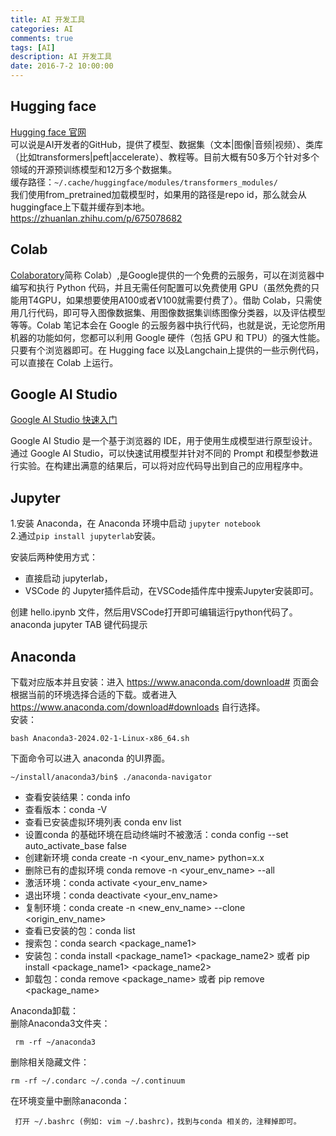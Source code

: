```yaml
---
title: AI 开发工具
categories: AI
comments: true
tags: [AI]
description: AI 开发工具
date: 2016-7-2 10:00:00
---
```


## Hugging face

[Hugging face 官网](https://huggingface.co/)    
可以说是AI开发者的GitHub，提供了模型、数据集（文本|图像|音频|视频）、类库（比如transformers|peft|accelerate）、教程等。目前大概有50多万个针对多个领域的开源预训练模型和12万多个数据集。    
缓存路径：`~/.cache/huggingface/modules/transformers_modules/`    
我们使用from_pretrained加载模型时，如果用的路径是repo id，那么就会从huggingface上下载并缓存到本地。    
https://zhuanlan.zhihu.com/p/675078682    

## Colab

[Colaboratory](https://colab.research.google.com/)简称 Colab）,是Google提供的一个免费的云服务，可以在浏览器中编写和执行 Python 代码，并且无需任何配置可以免费使用 GPU（虽然免费的只能用T4GPU，如果想要使用A100或者V100就需要付费了）。借助 Colab，只需使用几行代码，即可导入图像数据集、用图像数据集训练图像分类器，以及评估模型等等。Colab 笔记本会在 Google 的云服务器中执行代码，也就是说，无论您所用机器的功能如何，您都可以利用 Google 硬件（包括 GPU 和 TPU）的强大性能。只要有个浏览器即可。在 Hugging face 以及Langchain上提供的一些示例代码，可以直接在 Colab 上运行。    

## Google AI Studio

[Google AI Studio 快速入门](https://ai.google.dev/tutorials/ai-studio_quickstart?hl=zh-cn)    

Google AI Studio 是一个基于浏览器的 IDE，用于使用生成模型进行原型设计。通过 Google AI Studio，可以快速试用模型并针对不同的 Prompt 和模型参数进行实验。在构建出满意的结果后，可以将对应代码导出到自己的应用程序中。    

## Jupyter

1.安装 Anaconda，在 Anaconda 环境中启动 `jupyter notebook`    
2.通过`pip install jupyterlab`安装。    

安装后两种使用方式：    

 - 直接启动 jupyterlab，
 - VSCode 的 Jupyter插件启动，在VSCode插件库中搜索Jupyter安装即可。    

创建 hello.ipynb 文件，然后用VSCode打开即可编辑运行python代码了。    
anaconda jupyter TAB 键代码提示    

## Anaconda

下载对应版本并且安装：进入 https://www.anaconda.com/download# 页面会根据当前的环境选择合适的下载。或者进入 https://www.anaconda.com/download#downloads 自行选择。    
安装：    

```
bash Anaconda3-2024.02-1-Linux-x86_64.sh
```

下面命令可以进入 anaconda 的UI界面。    

```
~/install/anaconda3/bin$ ./anaconda-navigator
```

 - 查看安装结果：conda info    
 - 查看版本：conda -V    
 - 查看已安装虚拟环境列表 conda env list     
 - 设置conda 的基础环境在启动终端时不被激活：conda config --set auto_activate_base false    
 - 创建新环境 conda create -n <your_env_name> python=x.x    
 - 删除已有的虚拟环境 conda remove -n <your_env_name> --all    
 - 激活环境：conda activate <your_env_name>    
 - 退出环境：conda deactivate <your_env_name>    
 - 复制环境：conda create -n <new_env_name> --clone <origin_env_name>     
 - 查看已安装的包：conda list    
 - 搜索包：conda search <package_name1>    
 - 安装包：conda install <package_name1> <package_name2> 或者 pip install <package_name1> <package_name2>    
 - 卸载包：conda remove <package_name> 或者 pip remove <package_name>     

Anaconda卸载：     
删除Anaconda3文件夹：     

```
 rm -rf ~/anaconda3
```

删除相关隐藏文件：     
```
rm -rf ~/.condarc ~/.conda ~/.continuum
```

在环境变量中删除anaconda：     
```
 打开 ~/.bashrc (例如: vim ~/.bashrc)，找到与conda 相关的，注释掉即可。
```




